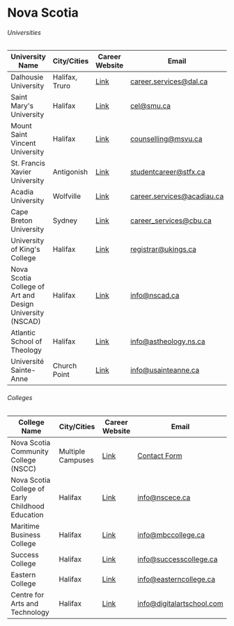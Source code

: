 # Nova Scotia

###### Universities

| University Name                                          | City/Cities    | Career Website                                                                      | Email                      |
| -------------------------------------------------------- | -------------- | ----------------------------------------------------------------------------------- | -------------------------- |
| Dalhousie University                                     | Halifax, Truro | [Link](https://www.dal.ca/campus_life/career-and-leadership.html)                   | career.services@dal.ca     |
| Saint Mary's University                                  | Halifax        | [Link](https://www.smu.ca/campus-life/career-services.html)                         | cel@smu.ca                 |
| Mount Saint Vincent University                           | Halifax        | [Link](https://www.msvu.ca/campus-life/career-services/)                            | counselling@msvu.ca        |
| St. Francis Xavier University                            | Antigonish     | [Link](https://www.stfx.ca/student-services/support-services/student-career-centre) | studentcareer@stfx.ca      |
| Acadia University                                        | Wolfville      | [Link](https://career.acadiau.ca)                                                   | career.services@acadiau.ca |
| Cape Breton University                                   | Sydney         | [Link](https://www.cbu.ca/student-services/career-services/)                        | career_services@cbu.ca     |
| University of King's College                             | Halifax        | [Link](https://ukings.ca/campus-community/student-services/career-services/)        | registrar@ukings.ca        |
| Nova Scotia College of Art and Design University (NSCAD) | Halifax        | [Link](https://nscad.ca/student-experience/career-services/)                        | info@nscad.ca              |
| Atlantic School of Theology                              | Halifax        | [Link](https://www.astheology.ns.ca/students/career-services.html)                  | info@astheology.ns.ca      |
| Université Sainte-Anne                                   | Church Point   | [Link](https://www.usainteanne.ca/en/student-services/career-services)              | info@usainteanne.ca        |

###### Colleges

| College Name                                     | City/Cities       | Career Website                                        | Email                                        |
| ------------------------------------------------ | ----------------- | ----------------------------------------------------- | -------------------------------------------- |
| Nova Scotia Community College (NSCC)             | Multiple Campuses | [Link](https://www.nscc.ca/services/career-services/) | [Contact Form](https://www.nscc.ca/contact/) |
| Nova Scotia College of Early Childhood Education | Halifax           | [Link](https://www.nscece.ca)                         | info@nscece.ca                               |
| Maritime Business College                        | Halifax           | [Link](https://www.mbccollege.ca)                     | info@mbccollege.ca                           |
| Success College                                  | Halifax           | [Link](https://www.successcollege.ca)                 | info@successcollege.ca                       |
| Eastern College                                  | Halifax           | [Link](https://www.easterncollege.ca)                 | info@easterncollege.ca                       |
| Centre for Arts and Technology                   | Halifax           | [Link](https://www.digitalartschool.com)              | info@digitalartschool.com                    |

